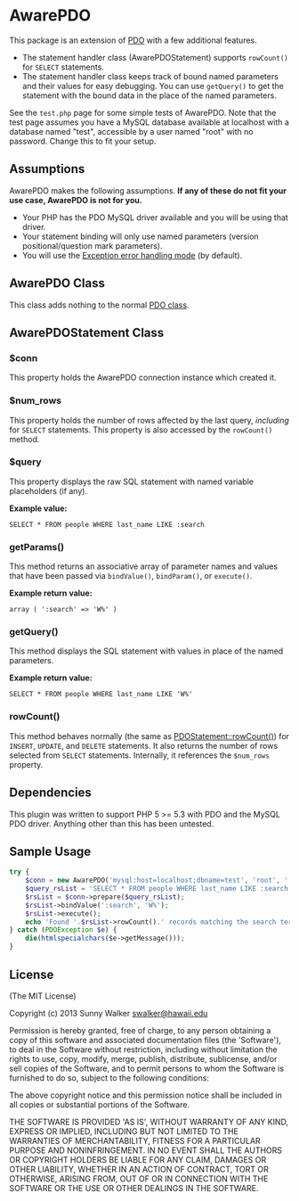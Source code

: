 # AwarePDO

This package is an extension of [PDO](http://www.php.net/manual/en/book.pdo.php) with a few additional features.

* The statement handler class (AwarePDOStatement) supports `rowCount()` for `SELECT` statements.
* The statement handler class keeps track of bound named parameters and their values for easy debugging. You can use `getQuery()` to get the statement with the bound data in the place of the named parameters.

See the `test.php` page for some simple tests of AwarePDO. Note that the test page assumes you have a MySQL database available at localhost with a database named "test", accessible by a user named "root" with no password. Change this to fit your setup.

## Assumptions

AwarePDO makes the following assumptions. **If any of these do not fit your use case, AwarePDO is not for you.**

* Your PHP has the PDO MySQL driver available and you will be using that driver.
* Your statement binding will only use named parameters (version positional/question mark parameters).
* You will use the [Exception error handling mode](http://www.php.net/manual/en/pdo.error-handling.php) (by default).

## AwarePDO Class

This class adds nothing to the normal [PDO class](http://www.php.net/manual/en/class.pdo.php).

## AwarePDOStatement Class

### $conn

This property holds the AwarePDO connection instance which created it.

### $num_rows

This property holds the number of rows affected by the last query, *including* for `SELECT` statements. This property is also accessed by the `rowCount()` method.

### $query

This property displays the raw SQL statement with named variable placeholders (if any).

**Example value:**

`SELECT * FROM people WHERE last_name LIKE :search`

### getParams()

This method returns an associative array of parameter names and values that have been passed via `bindValue()`, `bindParam()`, or `execute()`.

**Example return value:**

`array ( ':search' => 'W%' )`

### getQuery()

This method displays the SQL statement with values in place of the named parameters.

**Example return value:**

`SELECT * FROM people WHERE last_name LIKE 'W%'`

### rowCount()

This method behaves normally (the same as [PDOStatement::rowCount()](http://php.net/manual/en/pdostatement.rowcount.php)) for `INSERT`, `UPDATE`, and `DELETE` statements. It also returns the number of rows selected from `SELECT` statements. Internally, it references the `$num_rows` property.

## Dependencies

This plugin was written to support PHP 5 >= 5.3 with PDO and the MySQL PDO driver. Anything other than this has been untested.

## Sample Usage

```php
try {
	$conn = new AwarePDO('mysql:host=localhost;dbname=test', 'root', '');
	$query_rsList = 'SELECT * FROM people WHERE last_name LIKE :search OR first_name LIKE :search';
	$rsList = $conn->prepare($query_rsList);
	$rsList->bindValue(':search', 'W%');
	$rsList->execute();
	echo 'Found '.$rsList->rowCount().' records matching the search term. The query used was '.$rsList->getQuery().'.';
} catch (PDOException $e) {
	die(htmlspecialchars($e->getMessage()));
}
```

## License

(The MIT License)

Copyright (c) 2013 Sunny Walker <swalker@hawaii.edu>

Permission is hereby granted, free of charge, to any person obtaining a copy of this software and associated documentation files (the 'Software'), to deal in the Software without restriction, including without limitation the rights to use, copy, modify, merge, publish, distribute, sublicense, and/or sell copies of the Software, and to permit persons to whom the Software is furnished to do so, subject to the following conditions:

The above copyright notice and this permission notice shall be included in all copies or substantial portions of the Software.

THE SOFTWARE IS PROVIDED 'AS IS', WITHOUT WARRANTY OF ANY KIND, EXPRESS OR IMPLIED, INCLUDING BUT NOT LIMITED TO THE WARRANTIES OF MERCHANTABILITY, FITNESS FOR A PARTICULAR PURPOSE AND NONINFRINGEMENT. IN NO EVENT SHALL THE AUTHORS OR COPYRIGHT HOLDERS BE LIABLE FOR ANY CLAIM, DAMAGES OR OTHER LIABILITY, WHETHER IN AN ACTION OF CONTRACT, TORT OR OTHERWISE, ARISING FROM, OUT OF OR IN CONNECTION WITH THE SOFTWARE OR THE USE OR OTHER DEALINGS IN THE SOFTWARE.
